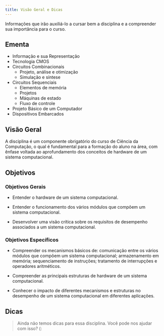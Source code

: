 ```yaml
---
title: Visão Geral e Dicas
---
```


Informações que irão auxiliá-lo a cursar bem a disciplina e a compreender sua importância para o curso.

## Ementa

- Informação e sua Representação 
- Tecnologia CMOS
- Circuitos Combinacionais
    - Projeto, análise e otimização 
    - Simulação e síntese
- Circuitos Sequenciais 
    - Elementos de memória
    - Projetos
    - Máquinas de estado
    - Fluxo de controle
- Projeto Básico de um Computador
- Dispositivos Embarcados

## Visão Geral

A disciplina é um componente obrigatório do curso de Ciência da Computação, o qual é fundamental para a formação do aluno na área, com ênfase voltada ao aprofundamento dos conceitos de hardware de um sistema computacional.

## Objetivos

### Objetivos Gerais

- Entender o hardware de um sistema computacional.

- Entender o funcionamento dos vários módulos que compõem um sistema computacional.

- Desenvolver uma visão crítica sobre os requisitos de desempenho associados a um sistema computacional.

### Objetivos Específicos

- Compreender os mecanismos básicos de: comunicação entre os vários módulos que compõem um sistema computacional; armazenamento em memória; sequenciamento de instruções; tratamento de interrupções e operadores aritméticos.

- Compreender as principais estruturas de hardware de um sistema computacional.

- Conhecer o impacto de diferentes mecanismos e estruturas no desempenho de um sistema computacional em diferentes aplicações.

## Dicas

> Ainda não temos dicas para essa disciplina. Você pode nos ajudar com isso? (:
